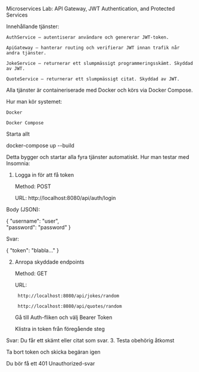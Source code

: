 Microservices Lab: API Gateway, JWT Authentication, and Protected Services

Innehållande tjänster:

    AuthService – autentiserar användare och genererar JWT-token.

    ApiGateway – hanterar routing och verifierar JWT innan trafik når andra tjänster.

    JokeService – returnerar ett slumpmässigt programmeringsskämt. Skyddad av JWT.

    QuoteService – returnerar ett slumpmässigt citat. Skyddad av JWT.

Alla tjänster är containeriserade med Docker och körs via Docker Compose.

Hur man kör systemet:

    Docker

    Docker Compose

Starta allt

docker-compose up --build

Detta bygger och startar alla fyra tjänster automatiskt.
Hur man testar med Insomnia:
1. Logga in för att få token

   Method: POST

   URL: http://localhost:8080/api/auth/login

Body (JSON):

{
"username": "user",     
"password": "password"
}

Svar:

{
"token": "blabla..."
}

2. Anropa skyddade endpoints

   Method: GET

   URL:

        http://localhost:8080/api/jokes/random

        http://localhost:8080/api/quotes/random

   Gå till Auth-fliken och välj Bearer Token

   Klistra in token från föregående steg

Svar: Du får ett skämt eller citat som svar.
3. Testa obehörig åtkomst

   Ta bort token och skicka begäran igen

   Du bör få ett 401 Unauthorized-svar